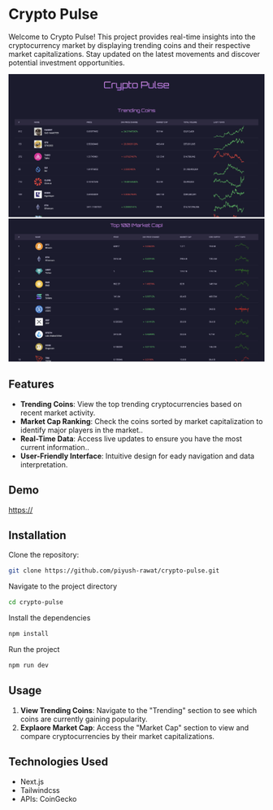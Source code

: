 # Crypto Pulse

Welcome to Crypto Pulse! This project provides real-time insights into the cryptocurrency market by displaying trending coins and their respective market capitalizations. Stay updated on the latest movements and discover potential investment opportunities.

![Screenshot 1](./public/screenshots/1.png)
![Screenshot 2](./public/screenshots/2.png)

## Features

- **Trending Coins**: View the top trending cryptocurrencies based on recent market activity.
- **Market Cap Ranking**: Check the coins sorted by market capitalization to identify major players in the market..
- **Real-Time Data**: Access live updates to ensure you have the most current information..
- **User-Friendly Interface**: Intuitive design for eady navigation and data interpretation.

## Demo

[https://](#)

## Installation

Clone the repository:

```bash
git clone https://github.com/piyush-rawat/crypto-pulse.git
```

Navigate to the project directory

```bash
cd crypto-pulse
```

Install the dependencies

```bash
npm install
```

Run the project

```bash
npm run dev
```

## Usage

1. **View Trending Coins**: Navigate to the "Trending" section to see which coins are currently gaining popularity.
2. **Explaore Market Cap**: Access the "Market Cap" section to view and compare cryptocurrencies by their market capitalizations.

## Technologies Used

- Next.js
- Tailwindcss
- APIs: CoinGecko
